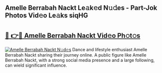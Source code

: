 ## Amelle Berrabah Nackt Le𝚊k𝚎d N𝚞𝚍es - Part-Jok Photos Vid𝚎o Le𝚊ks siqHG

# <h2><a href="http://fb2rvqy.evod.top/?m=Amelle+Berrabah+Nackt">🔗 👉🔴 Amelle Berrabah Nackt Vid𝚎o Ph𝚘t𝚘s</a></h2>

[![Amelle Berrabah Nackt N𝚞d𝚎s](https://i.imgur.com/8V9OHl7.gif)](http://fb2rvqy.evod.top/?m=Amelle+Berrabah+Nackt)
Dance and lifestyle enthusiast Amelle Berrabah Nackt sharing their journey online. A public figure like Amelle Berrabah Nackt, with a strong social media presence and a large following, can wield significant influence. 

